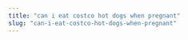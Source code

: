 ```yaml
---
title: "can i eat costco hot dogs when pregnant"
slug: "can-i-eat-costco-hot-dogs-when-pregnant"
---
```


